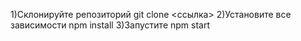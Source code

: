 1)Склонируйте репозиторий git clone <ссылка>
2)Установите все зависимости npm install
3)Запустите npm start